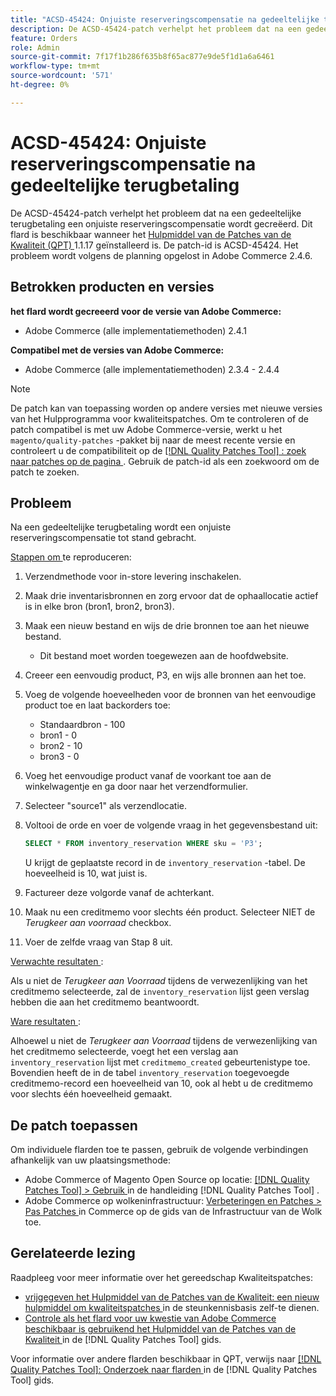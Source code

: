 ```yaml
---
title: "ACSD-45424: Onjuiste reserveringscompensatie na gedeeltelijke terugbetaling"
description: De ACSD-45424-patch verhelpt het probleem dat na een gedeeltelijke terugbetaling een onjuiste reserveringscompensatie wordt gecreëerd. Deze patch is beschikbaar wanneer [Quality Patches Tool (QPT)] (https://experienceleague.adobe.com/en/docs/commerce-knowledge-base/kb/announcements/commerce-announcements/magento-quality-patches-released-new-tool-to-self-serve-quality-patches) 1.1.17 is geïnstalleerd. De patch-id is ACSD-45424. Het probleem wordt volgens de planning opgelost in Adobe Commerce 2.4.6.
feature: Orders
role: Admin
source-git-commit: 7f17f1b286f635b8f65ac877e9de5f1d1a6a6461
workflow-type: tm+mt
source-wordcount: '571'
ht-degree: 0%

---
```


# ACSD-45424: Onjuiste reserveringscompensatie na gedeeltelijke terugbetaling

De ACSD-45424-patch verhelpt het probleem dat na een gedeeltelijke terugbetaling een onjuiste reserveringscompensatie wordt gecreëerd. Dit flard is beschikbaar wanneer het [ Hulpmiddel van de Patches van de Kwaliteit (QPT) ](https://experienceleague.adobe.com/en/docs/commerce-knowledge-base/kb/announcements/commerce-announcements/magento-quality-patches-released-new-tool-to-self-serve-quality-patches) 1.1.17 geïnstalleerd is. De patch-id is ACSD-45424. Het probleem wordt volgens de planning opgelost in Adobe Commerce 2.4.6.

## Betrokken producten en versies

**het flard wordt gecreeerd voor de versie van Adobe Commerce:**

* Adobe Commerce (alle implementatiemethoden) 2.4.1

**Compatibel met de versies van Adobe Commerce:**

* Adobe Commerce (alle implementatiemethoden) 2.3.4 - 2.4.4

>[!NOTE]
>
>De patch kan van toepassing worden op andere versies met nieuwe versies van het Hulpprogramma voor kwaliteitspatches. Om te controleren of de patch compatibel is met uw Adobe Commerce-versie, werkt u het `magento/quality-patches` -pakket bij naar de meest recente versie en controleert u de compatibiliteit op de [[!DNL Quality Patches Tool] : zoek naar patches op de pagina ](https://experienceleague.adobe.com/en/docs/commerce-knowledge-base/kb/announcements/commerce-announcements/magento-quality-patches-released-new-tool-to-self-serve-quality-patches) . Gebruik de patch-id als een zoekwoord om de patch te zoeken.

## Probleem

Na een gedeeltelijke terugbetaling wordt een onjuiste reserveringscompensatie tot stand gebracht.

<u> Stappen om </u> te reproduceren:

1. Verzendmethode voor in-store levering inschakelen.
1. Maak drie inventarisbronnen en zorg ervoor dat de ophaallocatie actief is in elke bron (bron1, bron2, bron3).
1. Maak een nieuw bestand en wijs de drie bronnen toe aan het nieuwe bestand.
   * Dit bestand moet worden toegewezen aan de hoofdwebsite.
1. Creeer een eenvoudig product, P3, en wijs alle bronnen aan het toe.
1. Voeg de volgende hoeveelheden voor de bronnen van het eenvoudige product toe en laat backorders toe:
   * Standaardbron - 100
   * bron1 - 0
   * bron2 - 10
   * bron3 - 0
1. Voeg het eenvoudige product vanaf de voorkant toe aan de winkelwagentje en ga door naar het verzendformulier.
1. Selecteer &quot;source1&quot; als verzendlocatie.
1. Voltooi de orde en voer de volgende vraag in het gegevensbestand uit:

   ```sql
   SELECT * FROM inventory_reservation WHERE sku = 'P3';
   ```

   U krijgt de geplaatste record in de `inventory_reservation` -tabel. De hoeveelheid is 10, wat juist is.
1. Factureer deze volgorde vanaf de achterkant.
1. Maak nu een creditmemo voor slechts één product. Selecteer NIET de *Terugkeer aan voorraad* checkbox.
1. Voer de zelfde vraag van Stap 8 uit.

<u> Verwachte resultaten </u>:

Als u niet de *Terugkeer aan Voorraad* tijdens de verwezenlijking van het creditmemo selecteerde, zal de `inventory_reservation` lijst geen verslag hebben die aan het creditmemo beantwoordt.

<u> Ware resultaten </u>:

Alhoewel u niet de *Terugkeer aan Voorraad* tijdens de verwezenlijking van het creditmemo selecteerde, voegt het een verslag aan `inventory_reservation` lijst met `creditmemo_created` gebeurtenistype toe. Bovendien heeft de in de tabel `inventory_reservation` toegevoegde creditmemo-record een hoeveelheid van 10, ook al hebt u de creditmemo voor slechts één hoeveelheid gemaakt.

## De patch toepassen

Om individuele flarden toe te passen, gebruik de volgende verbindingen afhankelijk van uw plaatsingsmethode:

* Adobe Commerce of Magento Open Source op locatie: [[!DNL Quality Patches Tool]  > Gebruik ](/help/tools/quality-patches-tool/usage.md) in de handleiding [!DNL Quality Patches Tool] .
* Adobe Commerce op wolkeninfrastructuur: [ Verbeteringen en Patches > Pas Patches ](https://experienceleague.adobe.com/docs/commerce-cloud-service/user-guide/develop/upgrade/apply-patches.html) in Commerce op de gids van de Infrastructuur van de Wolk toe.

## Gerelateerde lezing

Raadpleeg voor meer informatie over het gereedschap Kwaliteitspatches:

* [ vrijgegeven het Hulpmiddel van de Patches van de Kwaliteit: een nieuw hulpmiddel om kwaliteitspatches ](https://experienceleague.adobe.com/en/docs/commerce-knowledge-base/kb/announcements/commerce-announcements/magento-quality-patches-released-new-tool-to-self-serve-quality-patches) in de steunkennisbasis zelf-te dienen.
* [ Controle als het flard voor uw kwestie van Adobe Commerce beschikbaar is gebruikend het Hulpmiddel van de Patches van de Kwaliteit ](/help/tools/quality-patches-tool/patches-available-in-qpt/check-patch-for-magento-issue-with-magento-quality-patches.md) in de [!DNL Quality Patches Tool] gids.

Voor informatie over andere flarden beschikbaar in QPT, verwijs naar [[!DNL Quality Patches Tool]: Onderzoek naar flarden ](https://experienceleague.adobe.com/tools/commerce-quality-patches/index.html) in de [!DNL Quality Patches Tool] gids.
